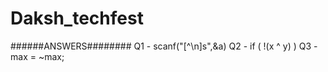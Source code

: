 # Daksh_techfest
######ANSWERS########
Q1 - scanf("[^\n]s",&a)
Q2 - if ( !(x ^ y) ) 
Q3 - max = ~max;
